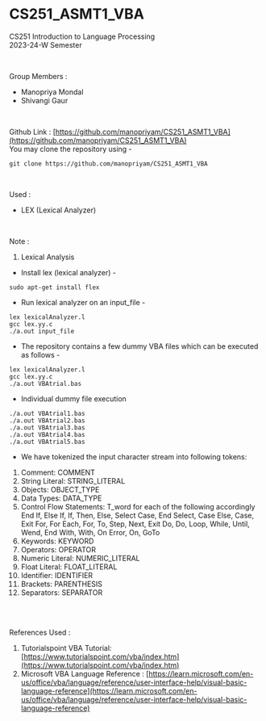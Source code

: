 # CS251_ASMT1_VBA

CS251 Introduction to Language Processing <br>
2023-24-W Semester <br>

<br>

Group Members : <br>
- Manopriya Mondal <br>
- Shivangi Gaur <br>

<br>

Github Link : [https://github.com/manopriyam/CS251_ASMT1_VBA](https://github.com/manopriyam/CS251_ASMT1_VBA) <br>
You may clone the repository using -
```
git clone https://github.com/manopriyam/CS251_ASMT1_VBA
```

<br>

Used : <br>
- LEX (Lexical Analyzer) <br>

<br>

Note : <br>
1. Lexical Analysis <br>
- Install lex (lexical analyzer) -
```
sudo apt-get install flex
```
- Run lexical analyzer on an input_file -
```
lex lexicalAnalyzer.l
gcc lex.yy.c
./a.out input_file
```
- The repository contains a few dummy VBA files which can be executed as follows - 
```
lex lexicalAnalyzer.l
gcc lex.yy.c
./a.out VBAtrial.bas
```
- Individual dummy file execution
```
./a.out VBAtrial1.bas
./a.out VBAtrial2.bas
./a.out VBAtrial3.bas
./a.out VBAtrial4.bas
./a.out VBAtrial5.bas
```
- We have tokenized the input character stream into following tokens:
1. Comment: COMMENT	
2. String Literal: STRING_LITERAL
3. Objects: OBJECT_TYPE
4. Data Types: DATA_TYPE
5. Control Flow Statements: T_word for each of the following accordingly <br>
    End If, Else If, If, Then, Else, Select Case, End Select, Case Else, Case, Exit For, For Each, For, To, Step, Next, Exit Do, Do, Loop, While, Until, Wend, End With, With, On Error, On, GoTo
6. Keywords: KEYWORD
7. Operators: OPERATOR
8. Numeric Literal: NUMERIC_LITERAL
9. Float Literal: FLOAT_LITERAL
10. Identifier: IDENTIFIER
11. Brackets: PARENTHESIS
12. Separators: SEPARATOR

<br>
<br>

References Used : <br>
1. Tutorialspoint VBA Tutorial: [https://www.tutorialspoint.com/vba/index.htm](https://www.tutorialspoint.com/vba/index.htm) 
2. Microsoft VBA Language Reference : [https://learn.microsoft.com/en-us/office/vba/language/reference/user-interface-help/visual-basic-language-reference](https://learn.microsoft.com/en-us/office/vba/language/reference/user-interface-help/visual-basic-language-reference)